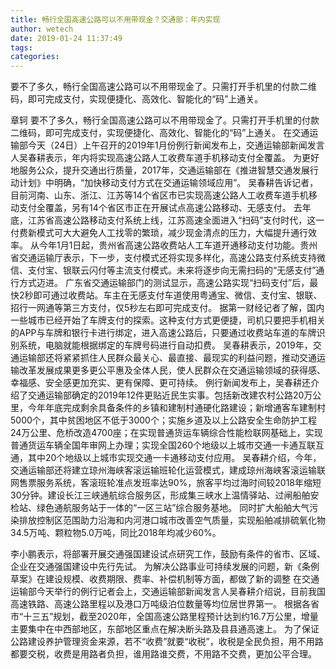 ```yaml
---
title: 畅行全国高速公路可以不用带现金？交通部：年内实现
author: wetech
date: 2019-01-24 11:37:49
tags: 
categories: 
---
```

要不了多久，畅行全国高速公路可以不用带现金了。只需打开手机里的付款二维码，即可完成支付，实现便捷化、高效化、智能化的“码”上通关。
<!-- more -->
章轲
要不了多久，畅行全国高速公路可以不用带现金了。只需打开手机里的付款二维码，即可完成支付，实现便捷化、高效化、智能化的“码”上通关。
在交通运输部今天（24日）上午召开的2019年1月份例行新闻发布上，交通运输部新闻发言人吴春耕表示，年内将实现高速公路人工收费车道手机移动支付全覆盖。
为更好地服务公众，提升交通出行质量，2017年，交通运输部在《推进智慧交通发展行动计划》中明确，“加快移动支付方式在交通运输领域应用”。
吴春耕告诉记者，目前河南、山东、浙江、江苏等14个省区市已实现高速公路人工收费车道手机移动支付全覆盖，另有14个省区市正在开展试点高速公路移动、无感支付。
去年底，江苏省高速公路移动支付系统上线，江苏高速全面进入“扫码”支付时代，这一付费新模式可大大避免人工找零的繁琐，减少现金清点的压力，大幅提升通行效率。
从今年1月1日起，贵州省高速公路收费站人工车道开通移动支付功能。贵州省交通运输厅表示，下一步，支付模式还将实现多样化，高速公路支付系统支持微信、支付宝、银联云闪付等主流支付模式。未来将逐步向无需扫码的“无感支付”通行方式迈进。
广东省交通运输部门的测试显示，高速公路实现“扫码支付”后，最快2秒即可通过收费站。车主在无感支付车道使用粤通宝、微信、支付宝、银联、招行一网通等第三方支付，仅5秒左右即可完成支付。
据第一财经记者了解，国内一些城市已经开始了车牌支付的探索。这种支付方式更便捷，司机只要把手机相关的APP与车牌和银行卡进行绑定，进入高速公路后，只要通过收费站车道的车牌识别系统，电脑就能根据绑定的车牌号码进行自动扣费。
吴春耕表示，2019年，交通运输部还将紧紧抓住人民群众最关心、最直接、最现实的利益问题，推动交通运输改革发展成果更多更公平惠及全体人民，使人民群众在交通运输领域的获得感、幸福感、安全感更加充实、更有保障、更可持续。
例行新闻发布上，吴春耕还介绍了交通运输部确定的2019年12件更贴近民生实事。包括新改建农村公路20万公里，今年年底完成剩余具备条件的乡镇和建制村通硬化路建设；新增通客车建制村5000个，其中贫困地区不低于3000个；实施乡道及以上公路安全生命防护工程24万公里、危桥改造4700座；在实现普通货运车辆综合性能检联网基础上，实现普通货运车辆全国年审网上办理；实现全国260个地级以上城市交通一卡通互联互通，其中20个地级以上城市实现交通一卡通移动支付应用。
吴春耕介绍，今年，交通运输部还将建立琼州海峡客滚运输班轮化运营模式，建成琼州海峡客滚运输联网售票服务系统，客滚班轮准点发班率达90%，旅客平均过海时间较2018年缩短30分钟。建设长江三峡通航综合服务区，形成集三峡水上温情驿站、过闸船舶安检站、绿色通航服务站于一体的“一区三站”综合服务基地。
同时扩大船舶大气污染排放控制区范围助力沿海和内河港口城市改善空气质量，实现船舶减排硫氧化物34.5万吨、颗粒物5.0万吨，同比2018年均减少60%。
 
 
李小鹏表示，将部署开展交通强国建设试点研究工作，鼓励有条件的省市、区域、企业在交通强国建设中先行先试。
为解决公路事业可持续发展的问题，新《条例草案》在建设规模、收费期限、费率、补偿机制等方面，都做了新的调整
在交通运输部今天举行的例行记者会上，交通运输部新闻发言人吴春耕介绍说，目前我国高速铁路、高速公路里程以及港口万吨级泊位数量等均位居世界第一。
根据各省市“十三五”规划，截至2020年，全国高速公路里程预计达到约16.7万公里，增量主要集中在中西部地区，东部地区重点在解决断头路及县县通高速上。
为了保证公路建设养护管理资金来源，若不“收费”就要“收税”，收税是全民负担，用不用路都要交税，收费是用路者负担，谁用路谁交费，不用路不交费，更加公平合理。
